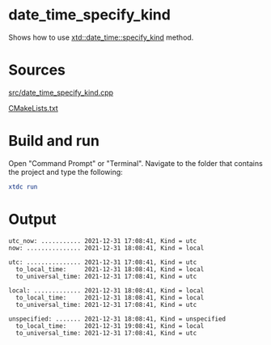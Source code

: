 # date_time_specify_kind

Shows how to use [xtd::date_time::specify_kind](https://gammasoft71.github.io/xtd/reference_guides/latest/classxtd_1_1date__time.html#adcb67f5e68f1830781c7d2b4e90f757c) method.

# Sources

[src/date_time_specify_kind.cpp](src/date_time_specify_kind.cpp)

[CMakeLists.txt](CMakeLists.txt)

# Build and run

Open "Command Prompt" or "Terminal". Navigate to the folder that contains the project and type the following:

```cmake
xtdc run
```

# Output

```
utc_now: ........... 2021-12-31 17:08:41, Kind = utc
now: ............... 2021-12-31 18:08:41, Kind = local

utc: ............... 2021-12-31 17:08:41, Kind = utc
  to_local_time:     2021-12-31 18:08:41, Kind = local
  to_universal_time: 2021-12-31 17:08:41, Kind = utc

local: ............. 2021-12-31 18:08:41, Kind = local
  to_local_time:     2021-12-31 18:08:41, Kind = local
  to_universal_time: 2021-12-31 17:08:41, Kind = utc

unspecified: ....... 2021-12-31 18:08:41, Kind = unspecified
  to_local_time:     2021-12-31 19:08:41, Kind = local
  to_universal_time: 2021-12-31 17:08:41, Kind = utc
```
